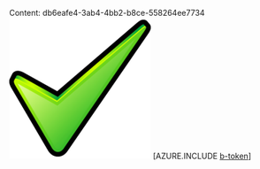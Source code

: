 Content: db6eafe4-3ab4-4bb2-b8ce-558264ee7734![image](684f16bd-8ac5-4e9d-b843-bfd31cfbe0bb.png)
[AZURE.INCLUDE [b-token](687c9ab0-01f7-486c-bac8-b58898994dc4.md)]
